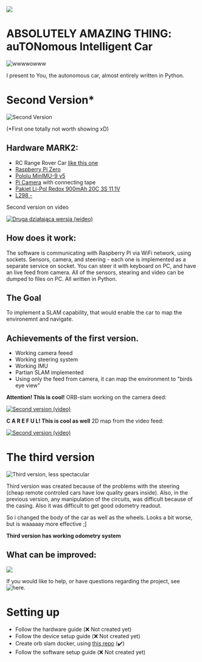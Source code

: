 ![](https://i.imgur.com/eh1QMvS.jpg)

# ABSOLUTELY AMAZING THING: auTONomous Intelligent Car 

![wwwwowww](https://media.giphy.com/media/OK27wINdQS5YQ/giphy.gif)


I present to You, the autonomous car, almost entirely written in Python.

# Second Version*

![Second Version](https://lh3.googleusercontent.com/xZi2YtqGj9eyGwgN6Cv7f8IOTtTGhyF9R63gP46E6o_FYAIG0sE6KshoPQIdHI0yB0M_12FqhraWmgf5IVwChfGCR2R8_xB3VU9uThSF9Swo1kTQs50YQw0wuFENgqzi8uNtJzIkJLxglpeXTPdaTHxA_LHPb80bH_POSiPaGubV4qFAL0eRO4jUh0VOYhyAYfb7j2-ZfgoqDgAC3rcJ3TWbuNi-qLxAQKupFlW5ZhBKi_qju2IA98hOyAfwRD92LxWDya2be6XsyNzHlpJT-XeSdNu_LKqHBJZzExF3fIL10ag0dK9orViAvptESs7cL5s5owkRAvwpUKaaDm1F4QMnlOoFgy_4oQPYg4aeNTdIakgZdmuUQfz2G_dRnHjbeNHXEoDy4z5yWqFr_M2v0PPmH87NnbOYrEjge-KF7mY1HNYH8oGjzq5pnKOrO7UAB0LrGO7smxilqWQ2T3-dK-V-ppEujbIzZRjaw02xdh94a-Pj9x0Q0iKmAUXI370z01C_racZTcPeCKxjOabj1A8OgADNkjUt1_UHfw-kYKIC4roeObC4l-dr3D-8ymsQc9FuoLTXJAgi5Vhq193Wyel-LUcL44efAl4PglNH6oVdimggdyzmqH-57Al1r8WmkB7a9NM4V1o2uDVj38rdWyZFSQ=w1791-h1007-no)

(*First one totally not worth showing xD)

## Hardware MARK2:
- RC Range Rover Car [like this one](http://allegro.pl/range-rover-evoque-sterowany-rastar-1-24-full-r-c-i5741237813.html)
- [Raspberry Pi Zero](https://botland.com.pl/moduly-i-zestawy-raspberry-pi-zero/8330-raspberry-pi-zero-w-512mb-ram-1ghz-wifi-bt-41.html?search_query=raspberry+pi+zero&results=30) 
- [Pololu MinIMU-9 v5](https://botland.com.pl/czujniki-9dof-imu/5528-pololu-minimu-9-v5-9dof-akcelerometr-zyroskop-i-magnetometr-i2c.html)
- [Pi Camera](https://botland.com.pl/kamery-do-raspberry-pi-32b/5619-camera-hd-c-kamera-dla-raspberry-pi-zgodna-z-wersja-oryginalna.html?search_query=pi+kamera&results=236) with connecting tape
- [Pakiet Li-Pol Redox 900mAh 20C 3S 11,1V](https://botland.com.pl/akumulatory-li-pol-3s-111v-/8320-pakiet-li-pol-redox-900mah-20c-3s-111v.html)
- [L298 -](https://botland.com.pl/sterowniki-silnikow-moduly/3164-l298-dwukanalowy-sterownik-silnikow-modul.html)

Second version on video

[![Druga działająca wersja (wideo)](https://img.youtube.com/vi/XM7lNRdp8ow/0.jpg)](https://www.youtube.com/watch?v=XM7lNRdp8ow)
 

## How does it work:

The software is communicating with Raspberry Pi via WiFi network, using sockets. Sensors, camera, and steering - each one is implemented
as a separate service on socket.
You can steer it with keyboard on PC, and have an live feed from camera.
All of the sensors, stearing and video can be dumped to files on PC.
All written in Python.

## The Goal
To implement a SLAM capability, that would enable the car to map the environemnt and navigate.

## Achievements of the first version.
  - Working camera feeed
  - Working steering system
  - Working IMU
  - Partian SLAM implemented
  - Using only the feed from camera, it can map the environment to "birds eye view"
  
  **Attention! This is cool!** ORB-slam working on the camera deed:
  
  [![Second version (video)](https://img.youtube.com/vi/XR-vKycwOm8/0.jpg)](https://www.youtube.com/watch?v=XR-vKycwOm8)
  
  **C A R E F U L! This is cool as well** 2D map from the video feed:
  
  [![Second version (video)](https://img.youtube.com/vi/Wd5jEd4hx6U/0.jpg)](https://www.youtube.com/watch?v=Wd5jEd4hx6U)
  
  
  
# The third version


![Third version, less spectacular](https://lh3.googleusercontent.com/IuCSr21Cb3tGpGMnIhsa7TThIg2WQow34TMnW2t3mI2jwENIGsg7YI2H-PUxN7tL1rPp5GF8OytFAX5TnJt4F91LoR5jvWLSZfbNOt-bqljZWx_-JIScLlvS8kxXzLI2Gl5FW_V-4n8G2psZsI2k11mGIHGzmENbIgd1157-BmnFWVcFHjPWYQiKbv_6vLWFJmYBeK4ICtQrbBSLLpSVLlJoUGQLrAGPiltxqREM2potxoTvzC1uk4joj2DezeMMhbXHsouxb-veooV5JQUoD2KNKSOuwWNTJy7wCSLCP7bKnq5WOK7klRYwIx4nhzVjPGsIMBqVnM15oarJQVdWVM-cJr0SAhowkN2LHgan0iTv56c5mLPj6WO0Rhsg6H6f9YSMKIieSHfKuPdo44S4-Foa54bNrneKJ7gbCveb5hEwNuFyEbp-QbFYruM3aJ-113DGR29Fb0GkyQczrmi7Nr5teJlE_0DOf8V22BuAhgfWqvsuHxakuo4GFyOPKOLtgclmE0enZLRjDV5R5vBZ2DtZIwuDwUgBv_kpZTwIVqcrZFJ-hiMxG4rVD-6fxH_p4hclV3qyV7BUZyOnHyXiyLOh1Liglgfismk5ZBtzackYbYXSuWPvHRvD7tSXbFObZ4aH4Z-vawgQeaY8QT4tLKXImYnEGanmDq3ttEevNlh40Gf4aWk5v7IVdFno2qg9EiqIc1KLZSdT38J3fMY=w1433-h806-no)

Third version was created because of the problems with the steering (cheap remote controled cars have low quality gears inside). 
Also, in the previous version, any manipulation of the circuits, was difficult because of the casing. 
Also it was difficult to get good odometry readout. 

So i changed the body of the car as well as the wheels. 
Looks a bit worse, but is waaaaay more effective ;]

**Third version has working odometry system**

## What can be improved:

![](https://rlv.zcache.com/uncle_sam_i_want_you_poster-rad708dab64b04b6e8f41bb6beece2194_q1kv_8byvr_540.jpg)

If you would like to help, or have questions regarding the project, see ![here](https://github.com/mmajewsk/Tonic/issues).



# Setting up

- Follow the hardware guide (❌ Not created yet)
- Follow the device setup guide (❌ Not created yet)
- Create orb slam docker, using [this repo](https://github.com/mmajewsk/orb_slam_py2_docker/)  (✔️)
- Follow the software setup guide (❌ Not created yet)
